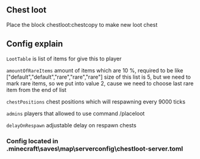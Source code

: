 ## Chest loot
Place the block chestloot:chestcopy to make new loot chest

## Config explain
`LootTable` is list of items for give this to player

`amountOfRareItems` amount of items which are 10 %, required to be like ["default","default","rare","rare","rare"] size of this list is 5, but we need to mark rare items, so we put into value 2, cause we need to choose last rare item from the end of list

`chestPositions` chest positions which will respawning every 9000 ticks

`admins` players that allowed to use command /placeloot

`delayOnRespawn` adjustable delay on respawn chests 

### Config located in .minecraft\saves\map\serverconfig\chestloot-server.toml

